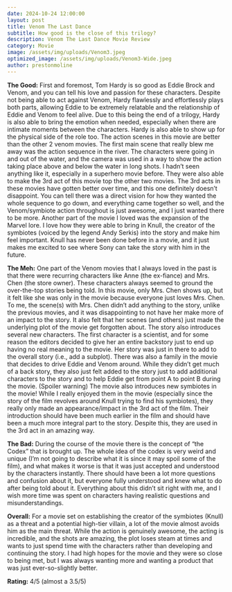 ```yaml
---
date: 2024-10-24 12:00:00
layout: post
title: Venom The Last Dance
subtitle: How good is the close of this trilogy?
description: Venom The Last Dance Movie Review
category: Movie
image: /assets/img/uploads/Venom3.jpeg
optimized_image: /assets/img/uploads/Venom3-Wide.jpeg
author: prestonmoline
---
```


**The Good:**
First and foremost, Tom Hardy is so good as Eddie Brock and Venom, and you can tell his love and passion for these characters. Despite not being able to act against Venom, Hardy flawlessly and effortlessly plays both parts, allowing Eddie to be extremely relatable and the relationship of Eddie and Venom to feel alive. Due to this being the end of a trilogy, Hardy is also able to bring the emotion when needed, especially when there are intimate moments between the characters. Hardy is also able to show up for the physical side of the role too. The action scenes in this movie are better than the other 2 venom movies. The first main scene that really blew me away was the action sequence in the river. The characters were going in and out of the water, and the camera was used in a way to show the action taking place above and below the water in long shots. I hadn’t seen anything like it, especially in a superhero movie before. They were also able to make the 3rd act of this movie top the other two movies. The 3rd acts in these movies have gotten better over time, and this one definitely doesn’t disappoint. You can tell there was a direct vision for how they wanted the whole sequence to go down, and everything came together so well, and the Venom/symbiote action throughout is just awesome, and I just wanted there to be more. Another part of the movie I loved was the expansion of the Marvel lore. I love how they were able to bring in Knull, the creator of the symbiotes (voiced by the legend Andy Serkis) into the story and make him feel important. Knull has never been done before in a movie, and it just makes me excited to see where Sony can take the story with him in the future.


**The Meh:**
One part of the Venom movies that I always loved in the past is that there were recurring characters like Anne (the ex-fiance) and Mrs. Chen (the store owner). These characters always seemed to ground the over-the-top stories being told. In this movie, only Mrs. Chen shows up, but it felt like she was only in the movie because everyone just loves Mrs. Chen. To me, the scene(s) with Mrs. Chen didn’t add anything to the story, unlike the previous movies, and it was disappointing to not have her make more of an impact to the story. It also felt that her scenes (and others) just made the underlying plot of the movie get forgotten about. The story also introduces several new characters. The first character is a scientist, and for some reason the editors decided to give her an entire backstory just to end up having no real meaning to the movie. Her story was just in there to add to the overall story (i.e., add a subplot). There was also a family in the movie that decides to drive Eddie and Venom around. While they didn’t get much of a back story, they also just felt added to the story just to add additional characters to the story and to help Eddie get from point A to point B during the movie. (Spoiler warning) The movie also introduces new symbiotes in the movie! While I really enjoyed them in the movie (especially since the story of the film revolves around Knull trying to find his symbiotes), they really only made an appearance/impact in the 3rd act of the film. Their introduction should have been much earlier in the film and should have been a much more integral part to the story. Despite this, they are used in the 3rd act in an amazing way.



**The Bad:**
During the course of the movie there is the concept of “the Codex” that is brought up. The whole idea of the codex is very weird and unique (I’m not going to describe what it is since it may spoil some of the film), and what makes it worse is that it was just accepted and understood by the characters instantly. There should have been a lot more questions and confusion about it, but everyone fully understood and knew what to do after being told about it. Everything about this didn’t sit right with me, and I wish more time was spent on characters having realistic questions and misunderstandings.


**Overall:**
For a movie set on establishing the creator of the symbiotes (Knull) as a threat and a potential high-tier villain, a lot of the movie almost avoids him as the main threat. While the action is genuinely awesome, the acting is incredible, and the shots are amazing, the plot loses steam at times and wants to just spend time with the characters rather than developing and continuing the story. I had high hopes for the movie and they were so close to being met, but I was always wanting more and wanting a product that was just ever-so-slightly better.


**Rating:**
4/5 (almost a 3.5/5)
